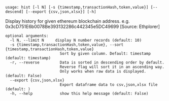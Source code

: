 ```
usage: hist [-l N] [-s {timestamp,transactionHash,token,value}] [--descend] [--export {csv,json,xlsx}] [-h]
```

Display history for given ethereum blockchain address. e.g.
0x3cD751E6b0078Be393132286c442345e5DC49699 [Source: Ethplorer]

```
optional arguments:
  -l N, --limit N     display N number records (default: 10)
  -s {timestamp,transactionHash,token,value}, --sort {timestamp,transactionHash,token,value}
                        Sort by given column. Default: timestamp (default: timestamp)
  -r, --reverse         Data is sorted in descending order by default.
                        Reverse flag will sort it in an ascending way.
                        Only works when raw data is displayed. (default: False)
  --export {csv,json,xlsx}
                        Export dataframe data to csv,json,xlsx file (default: )
  -h, --help            show this help message (default: False)

```
